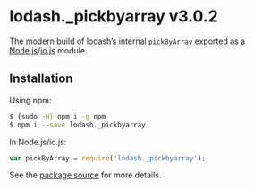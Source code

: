 # lodash._pickbyarray v3.0.2

The [modern build](https://github.com/lodash/lodash/wiki/Build-Differences) of [lodash’s](https://lodash.com/) internal `pickByArray` exported as a [Node.js](http://nodejs.org/)/[io.js](https://iojs.org/) module.

## Installation

Using npm:

```bash
$ {sudo -H} npm i -g npm
$ npm i --save lodash._pickbyarray
```

In Node.js/io.js:

```js
var pickByArray = require('lodash._pickbyarray');
```

See the [package source](https://github.com/lodash/lodash/blob/3.0.2-npm-packages/lodash._pickbyarray) for more details.
